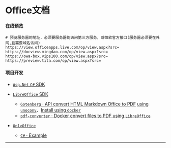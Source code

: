 # Office文档

#### 在线预览
```
# 预览服务器的地址，必须要服务器能访问第三方服务，或微软官方接口(服务器必须要在外网,且需要域名访问)
https://view.officeapps.live.com/op/view.aspx?src=
https://docview.mingdao.com/op/view.aspx?src=
https://owa-box.vips100.com/op/view.aspx?src=
https://preview.tita.com/op/view.aspx?src=
```

#### 项目开发

* [`Asp.Net` `C#` SDK](https://github.com/angenal/AspNet/tree/master/src/Office)

* [`LibreOffice` SDK](https://zh-cn.libreoffice.org/download/libreoffice/)
  * [`Gotenberg` · API convert HTML Markdown Office to PDF](https://thecodingmachine.github.io/gotenberg/#webhook.timeout) [using `unoconv`](https://github.com/dagwieers/unoconv)、[Install using `docker`](https://github.com/thecodingmachine/gotenberg)
  * [`pdf-converter` · Docker convert files to PDF using `LibreOffice`](https://github.com/ymmt2005/pdf-converter)

* [`OnlyOffice`](https://www.onlyoffice.com/zh/download.aspx#groups)
  * [`C#` · Example](https://api.onlyoffice.com/docbuilder/csharpexample)

----

